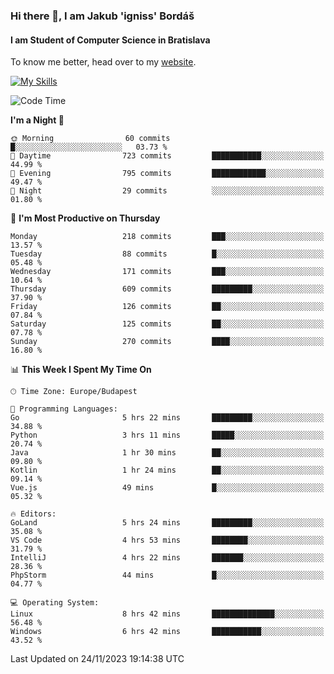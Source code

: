 ### Hi there 👋, I am Jakub 'igniss' Bordáš

#### I am Student of Computer Science in Bratislava
To know me better, head over to my [website](https://bordas.sk).

[![My Skills](https://skillicons.dev/icons?i=js,html,css,figma,svelte,java,kotlin,python,postgresql,typescript,nest,nodejs)](https://bordas.sk)


<!--START_SECTION:waka-->
![Code Time](http://img.shields.io/badge/Code%20Time-1%2C283%20hrs%2059%20mins-blue)

**I'm a Night 🦉** 

```text
🌞 Morning                60 commits          █░░░░░░░░░░░░░░░░░░░░░░░░   03.73 % 
🌆 Daytime                723 commits         ███████████░░░░░░░░░░░░░░   44.99 % 
🌃 Evening                795 commits         ████████████░░░░░░░░░░░░░   49.47 % 
🌙 Night                  29 commits          ░░░░░░░░░░░░░░░░░░░░░░░░░   01.80 % 
```
📅 **I'm Most Productive on Thursday** 

```text
Monday                   218 commits         ███░░░░░░░░░░░░░░░░░░░░░░   13.57 % 
Tuesday                  88 commits          █░░░░░░░░░░░░░░░░░░░░░░░░   05.48 % 
Wednesday                171 commits         ███░░░░░░░░░░░░░░░░░░░░░░   10.64 % 
Thursday                 609 commits         █████████░░░░░░░░░░░░░░░░   37.90 % 
Friday                   126 commits         ██░░░░░░░░░░░░░░░░░░░░░░░   07.84 % 
Saturday                 125 commits         ██░░░░░░░░░░░░░░░░░░░░░░░   07.78 % 
Sunday                   270 commits         ████░░░░░░░░░░░░░░░░░░░░░   16.80 % 
```


📊 **This Week I Spent My Time On** 

```text
🕑︎ Time Zone: Europe/Budapest

💬 Programming Languages: 
Go                       5 hrs 22 mins       █████████░░░░░░░░░░░░░░░░   34.88 % 
Python                   3 hrs 11 mins       █████░░░░░░░░░░░░░░░░░░░░   20.74 % 
Java                     1 hr 30 mins        ██░░░░░░░░░░░░░░░░░░░░░░░   09.80 % 
Kotlin                   1 hr 24 mins        ██░░░░░░░░░░░░░░░░░░░░░░░   09.14 % 
Vue.js                   49 mins             █░░░░░░░░░░░░░░░░░░░░░░░░   05.32 % 

🔥 Editors: 
GoLand                   5 hrs 24 mins       █████████░░░░░░░░░░░░░░░░   35.08 % 
VS Code                  4 hrs 53 mins       ████████░░░░░░░░░░░░░░░░░   31.79 % 
IntelliJ                 4 hrs 22 mins       ███████░░░░░░░░░░░░░░░░░░   28.36 % 
PhpStorm                 44 mins             █░░░░░░░░░░░░░░░░░░░░░░░░   04.77 % 

💻 Operating System: 
Linux                    8 hrs 42 mins       ██████████████░░░░░░░░░░░   56.48 % 
Windows                  6 hrs 42 mins       ███████████░░░░░░░░░░░░░░   43.52 % 
```


 Last Updated on 24/11/2023 19:14:38 UTC
<!--END_SECTION:waka-->
